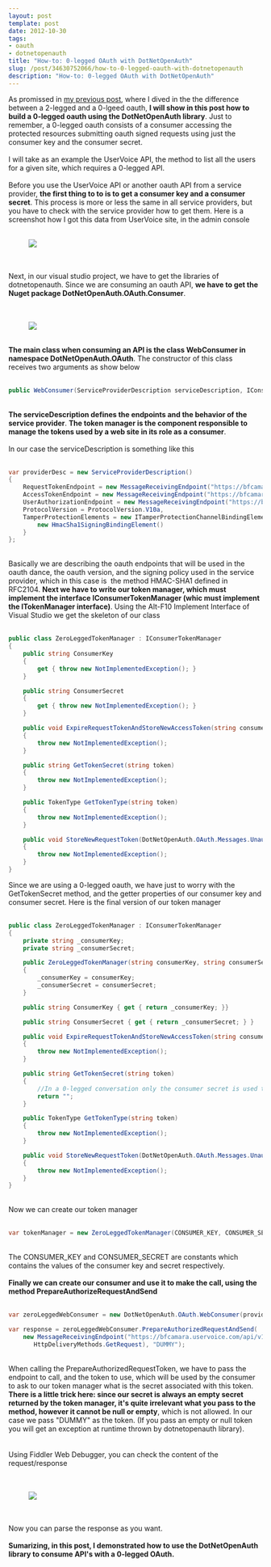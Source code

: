 ```yaml
---
layout: post
template: post
date: 2012-10-30
tags:
- oauth
- dotnetopenauth
title: "How-to: 0-legged OAuth with DotNetOpenAuth"
slug: /post/34630752066/how-to-0-legged-oauth-with-dotnetopenauth
description: "How-to: 0-legged OAuth with DotNetOpenAuth"
---
```

<p></p><div>As promissed in <a href="http://bfcamara.com/post/34158128493/oauth-2-legged-vs-0-legged-uservoice-api-as-an" title="2-legged vs 0-legged Oauth" target="_blank">my previous post</a>, where I dived in the the difference between a 2-legged and a 0-lgeed oauth, <strong>I will show in this post how to build a 0-legged oauth using the DotNetOpenAuth library</strong>. Just to remember, a 0-legged oauth consists of a consumer accessing the protected resources submitting oauth signed requests using just the consumer key and the consumer secret.</div>
<div><span><br></span></div>
<div><span>I will take as an example the UserVoice API, the method to list all the users for a given site, which requires a 0-legged API.</span></div>
<div><span><br></span></div>
<div><span>Before you use the UserVoice API or another oauth API from a service provider, <strong>the first thing to to is to get a consumer key and a consumer secret</strong>. This process is more or less the same in all service providers, but you have to check with the service provider how to get them. Here is a screenshot how I got this data from UserVoice site, in the admin console</span></div>
<div><span><br></span></div>
<div><span><figure class="tmblr-full" data-orig-height="128" data-orig-width="500"><img src="https://66.media.tumblr.com/7511578c75e07d5fb945398b686f7c3a/50a65bbf97ea6c28-fb/s540x810/d52f917bd638cf7f9339474e98844f22ba9014fe.jpg" data-orig-height="128" data-orig-width="500"></figure></span></div>
<div><span><br></span></div>
<div><span><br></span></div>
<div><span>Next, in our visual studio project, we have to get the libraries of dotnetopenauth. Since we are consuming an oauth API, <strong>we have to get the Nuget package DotNetOpenAuth.OAuth.Consumer</strong>. </span></div>
<div><span><br></span></div>
<div><span><br></span></div>
<div><span><figure class="tmblr-full" data-orig-height="332" data-orig-width="500"><img src="https://66.media.tumblr.com/40ab5d3ccd5b573684e291174d23aaf8/50a65bbf97ea6c28-38/s540x810/54ba7846f7aae86bf79981cc628610b1d07541df.jpg" data-orig-height="332" data-orig-width="500"></figure></span></div>
<div><span><br></span></div>
<div><span><strong>The main class when consuming an API is the class WebConsumer in namespace DotNetOpenAuth.OAuth</strong>. The constructor of this class receives two arguments as show below</span></div>
<div><span><br></span></div>
<div>

```cs
public WebConsumer(ServiceProviderDescription serviceDescription, IConsumerTokenManager tokenManager);
```

</div>
<div><span><strong><br></strong></span></div>
<div><span><strong>The serviceDescription defines the endpoints and the behavior of the service provider</strong>. <strong>The token manager is the component responsible to manage the tokens used by a web site in its role as a consumer</strong>.</span></div>
<div><span><br></span></div>
<div>
<div><span>In our case the serviceDescription is something like this</span></div>
<div><span><br></span></div>
<div>

```cs
var providerDesc = new ServiceProviderDescription()
{
	RequestTokenEndpoint = new MessageReceivingEndpoint("https://bfcamara.uservoice.com/oauth/request_token", HttpDeliveryMethods.PostRequest),
	AccessTokenEndpoint = new MessageReceivingEndpoint("https://bfcamara.uservoice.com/oauth/access_token", HttpDeliveryMethods.PostRequest),
    UserAuthorizationEndpoint = new MessageReceivingEndpoint("https://bfcamara.uservoice.com/oauth/authorize", HttpDeliveryMethods.PostRequest),
    ProtocolVersion = ProtocolVersion.V10a,
    TamperProtectionElements = new ITamperProtectionChannelBindingElement[] {
		new HmacSha1SigningBindingElement()
	}
};
```
</div>
<div><span><br></span></div>
<div><span>Basically we are describing the oauth endpoints that will be used in the oauth dance, the oauth version, and the signing policy used in the service provider, which in this case is &nbsp;the method HMAC-SHA1 defined in RFC2104.&nbsp;</span><strong>Next we have to write our token manager, which must implement the interface IConsumerTokenManager (whic must implement the ITokenManager interface)</strong>. Using the Alt-F10 Implement Interface of Visual Studio we get the skeleton of our class</div>
<div><span><br></span></div>
<div>

```cs
public class ZeroLeggedTokenManager : IConsumerTokenManager
{
    public string ConsumerKey
    {
        get { throw new NotImplementedException(); }
    }

    public string ConsumerSecret
    {
        get { throw new NotImplementedException(); }
    }

    public void ExpireRequestTokenAndStoreNewAccessToken(string consumerKey, string requestToken, string accessToken, string accessTokenSecret)
    {
        throw new NotImplementedException();
    }

    public string GetTokenSecret(string token)
    {
        throw new NotImplementedException();
    }

    public TokenType GetTokenType(string token)
    {
        throw new NotImplementedException();
    }

    public void StoreNewRequestToken(DotNetOpenAuth.OAuth.Messages.UnauthorizedTokenRequest request, DotNetOpenAuth.OAuth.Messages.ITokenSecretContainingMessage response)
    {
        throw new NotImplementedException();
    }
}
```

</div>
<div></div>
<div></div>
<div>Since we are using a 0-legged oauth, we have just to worry with the GetTokenSecret method, and the getter properties of our consumer key and consumer secret. Here is the final version of our token manager</div>
<div><span><br></span></div>
<div>

```cs
public class ZeroLeggedTokenManager : IConsumerTokenManager
{
    private string _consumerKey;
    private string _consumerSecret;

    public ZeroLeggedTokenManager(string consumerKey, string consumerSecret)
    {
        _consumerKey = consumerKey;
        _consumerSecret = consumerSecret;
    }

    public string ConsumerKey { get { return _consumerKey; }}

    public string ConsumerSecret { get { return _consumerSecret; } }

    public void ExpireRequestTokenAndStoreNewAccessToken(string consumerKey, string requestToken, string accessToken, string accessTokenSecret)
    {
        throw new NotImplementedException();
    }

    public string GetTokenSecret(string token)
    {
        //In a 0-legged conversation only the consumer secret is used to sign the message
        return "";
    }

    public TokenType GetTokenType(string token)
    {
        throw new NotImplementedException();
    }

    public void StoreNewRequestToken(DotNetOpenAuth.OAuth.Messages.UnauthorizedTokenRequest request, DotNetOpenAuth.OAuth.Messages.ITokenSecretContainingMessage response)
    {
        throw new NotImplementedException();
    }
}
```

</div>
<div><span><br></span></div>
<div><span>Now we can create our token manager</span></div>
<div><span><br></span></div>
<div>

```cs
var tokenManager = new ZeroLeggedTokenManager(CONSUMER_KEY, CONSUMER_SECRET);
```


</div>
<div><span><br></span></div>
<div><span>The CONSUMER_KEY and CONSUMER_SECRET are constants which contains the values of the consumer key and secret&nbsp;respectively.&nbsp;<br></span></div>
<div><span><strong><br></strong></span></div>
<div><span><strong>Finally we can create our consumer and use it to make the call, using the method PrepareAuthorizeRequestAndSend</strong></span></div>
<div><span><br></span></div>
<div>

```cs
var zeroLeggedWebConsumer = new DotNetOpenAuth.OAuth.WebConsumer(providerDesc, tokenManager);

var response = zeroLeggedWebConsumer.PrepareAuthorizedRequestAndSend(
    new MessageReceivingEndpoint("https://bfcamara.uservoice.com/api/v1/users.json",
       HttpDeliveryMethods.GetRequest), "DUMMY");
```


</div>
<div><span><br></span></div>
<div>When calling the PrepareAuthorizedRequestToken, we have to pass the endpoint to call, and the token to use, which will be used by the consumer to ask to our token manager what is the secret associated with this token. <strong>There is a little trick here: since our secret is always an empty secret returned by the token manager, it's quite irrelevant what you pass to the method, however it cannot be null or empty</strong>, which is not allowed. In our case we pass "DUMMY" as the token. (If you pass an empty or null token you will get an exception at runtime thrown by dotnetopenauth library).</div>
<div><span><br></span></div>
<div><span><br></span></div>
<div><span>Using Fiddler Web Debugger, you can check the content of the request/response</span></div>
<div><span><br></span></div>
<div><span><br></span></div>
<div><figure class="tmblr-full" data-orig-height="346" data-orig-width="500"><img src="https://66.media.tumblr.com/6253cec7b773c3950bedd6e7368000bd/50a65bbf97ea6c28-00/s540x810/50b0440b53be969f5c7c5b59143158858299e2be.jpg" data-orig-height="346" data-orig-width="500"></figure></div>
<div><span><br></span></div>
<div><span><br></span></div>
<div>Now you can parse the response as you want.</div>
<div><span><br></span></div>
<div><strong>Sumarizing, in this post, I demonstrated how to use the DotNetOpenAuth library to consume API's with a 0-legged OAuth.</strong></div>
<div><span><br></span></div>
<div><span><br></span></div>
<div></div>
</div>